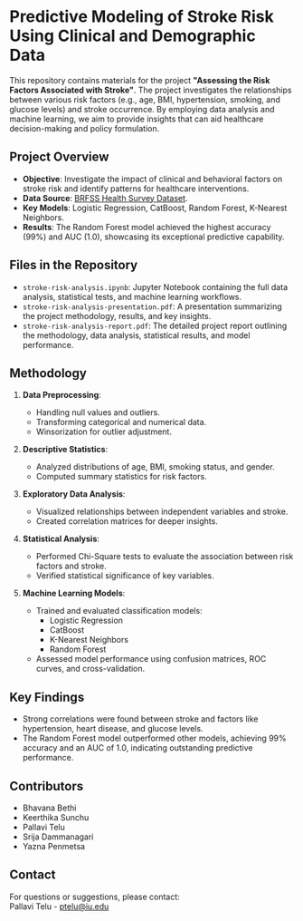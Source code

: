 # Predictive Modeling of Stroke Risk Using Clinical and Demographic Data
This repository contains materials for the project **"Assessing the Risk Factors Associated with Stroke"**. The project investigates the relationships between various risk factors (e.g., age, BMI, hypertension, smoking, and glucose levels) and stroke occurrence. By employing data analysis and machine learning, we aim to provide insights that can aid healthcare decision-making and policy formulation.

## Project Overview

- **Objective**: Investigate the impact of clinical and behavioral factors on stroke risk and identify patterns for healthcare interventions.
- **Data Source**: [BRFSS Health Survey Dataset](https://www.kaggle.com/datasets/prosperchuks/health-dataset).
- **Key Models**: Logistic Regression, CatBoost, Random Forest, K-Nearest Neighbors.
- **Results**: The Random Forest model achieved the highest accuracy (99%) and AUC (1.0), showcasing its exceptional predictive capability.

## Files in the Repository

- `stroke-risk-analysis.ipynb`: Jupyter Notebook containing the full data analysis, statistical tests, and machine learning workflows.
- `stroke-risk-analysis-presentation.pdf`: A presentation summarizing the project methodology, results, and key insights.
- `stroke-risk-analysis-report.pdf`: The detailed project report outlining the methodology, data analysis, statistical results, and model performance.

## Methodology

1. **Data Preprocessing**:
   - Handling null values and outliers.
   - Transforming categorical and numerical data.
   - Winsorization for outlier adjustment.

2. **Descriptive Statistics**:
   - Analyzed distributions of age, BMI, smoking status, and gender.
   - Computed summary statistics for risk factors.

3. **Exploratory Data Analysis**:
   - Visualized relationships between independent variables and stroke.
   - Created correlation matrices for deeper insights.

4. **Statistical Analysis**:
   - Performed Chi-Square tests to evaluate the association between risk factors and stroke.
   - Verified statistical significance of key variables.

5. **Machine Learning Models**:
   - Trained and evaluated classification models:
     - Logistic Regression
     - CatBoost
     - K-Nearest Neighbors
     - Random Forest
   - Assessed model performance using confusion matrices, ROC curves, and cross-validation.

## Key Findings

- Strong correlations were found between stroke and factors like hypertension, heart disease, and glucose levels.
- The Random Forest model outperformed other models, achieving 99% accuracy and an AUC of 1.0, indicating outstanding predictive performance.

## Contributors

- Bhavana Bethi  
- Keerthika Sunchu  
- Pallavi Telu  
- Srija Dammanagari  
- Yazna Penmetsa  

## Contact

For questions or suggestions, please contact:  
Pallavi Telu - [ptelu@iu.edu](mailto:ptelu@iu.edu)
